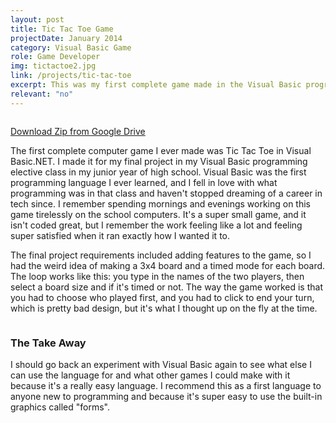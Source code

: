 ```yaml
---
layout: post
title: Tic Tac Toe Game
projectDate: January 2014
category: Visual Basic Game
role: Game Developer
img: tictactoe2.jpg
link: /projects/tic-tac-toe
excerpt: This was my first complete game made in the Visual Basic programming language. This was the final project for my very first programming class, which I took at the beginning of my junior year of high school. This version of the game has some bug fixes.
relevant: "no"
---
```


<img src="https://cozymaus.github.io/img/tictactoe2.png" alt="" class="img-fluid"/>

<p class="caption"><a href="https://github.com/cozymaus/games" target="_blank">Download Zip from Google Drive</a></p>

<p>The first complete computer game I ever made was Tic Tac Toe in Visual Basic.NET. I made it for my final project in my Visual Basic programming elective class in my junior year of high school. Visual Basic was the first programming language I ever learned, and I fell in love with what programming was in that class and haven't stopped dreaming of a career in tech since. I remember spending mornings and evenings working on this game tirelessly on the school computers. It's a super small game, and it isn't coded great, but I remember the work feeling like a lot and feeling super satisfied when it ran exactly how I wanted it to. </p>

<p>The final project requirements included adding features to the game, so I had the weird idea of making a 3x4 board and a timed mode for each board. The loop works like this: you type in the names of the two players, then select a board size and if it's timed or not. The way the game worked is that you had to choose who played first, and you had to click to end your turn, which is pretty bad design, but it's what I thought up on the fly at the time.</p>

<img src="https://cozymaus.github.io/img/TicTacToe.png" alt="" class="img-fluid"/>

<h3>The Take Away</h3>

<p>I should go back an experiment with Visual Basic again to see what else I can use the language for and what other games I could make with it because it's a really easy language. I recommend this as a first language to anyone new to programming and because it's super easy to use the built-in graphics called "forms".</p>
